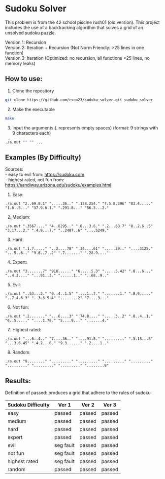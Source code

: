 # Sudoku Solver

This problem is from the 42 school piscine rush01 (old version). This project includes the use of a backtracking algorithm that solves a grid of an unsolved sudoku puzzle.
 
Version 1: Recursion<br />
Version 2: Iteration + Recursion (Not Norm Friendly: >25 lines in one function)<br />
Version 3: Iteration (Optimized: no recursion, all functions <25 lines, no memory leaks)<br />

## How to use:
1. Clone the repository
```bash
git clone https://github.com/rsoo23/sudoku_solver.git sudoku_solver
```
2. Make the executable
```bash
make
```
3. Input the arguments (. represents empty spaces) (format: 9 strings with 9 characters each)
```bash
./a.out "" "" ...
```
## Examples (By Difficulty)
Sources: <br />
    - easy to evil from: https://sudoku.com<br />
    - highest rated, not fun from: https://sandiway.arizona.edu/sudoku/examples.html
1. Easy:
```
./a.out "2..69.8.1" ".....36.." ".138.254." "7.5.8.396" "83.4....." "1.6..5..." "37.9.6.1." ".291.8..." "56.3...2."
```
2. Medium:
```
./a.out ".3567...." "4..8295.." ".8...3.6." ".2...58.7" "8..2.6..5" "3.17...2." ".4.9...7." "..2487..6" "....5249."
```
3. Hard:
```
./a.out ".1.7....." "..2....78" ".34....61" ".....29.." "....3125." "...5..6.." "9.6..7..2" ".7......." ".28.9...."
```
4. Expert:
```
./a.out "3.......7" "918......" "6.....5.3" ".....5.42" ".8...6..." "..4.3...." "...91..3." "......1.." "..68..9.."
```
5. Evil:
```
./a.out "..53...2." "9..4..1.5" "....1..7." ".......1." ".8.9....." "..7.4.6.3" "..3.6.5.4" "........2" "7....3..."
```
6. Not fun:
```
./a.out ".2......." "...6....3" ".74.8...." ".....3..2" ".8..4..1." "6..5....." "....1.78." "5....9..." ".......4."
```
7. Highest rated:
```
./a.out "...6..4.." "7....36.." "....91.8." "........." ".5.18...3" "...3.6.45" ".4.2...6." "9.3......" ".2....1.."
```
8. Random:
```
./a.out "9........" "........." "........." "........." "........." "........." "........." "........." "........9"
```

## Results:
Definition of passed: produces a grid that adhere to the rules of sudoku

|Sudoku Difficulty | Ver 1     | Ver 2  | Ver 3  |
|------------------|-----------|--------|--------|
| easy             | passed    | passed | passed |
| medium           | passed    | passed | passed |
| hard             | passed    | passed | passed |
| expert           | passed    | passed | passed |
| evil             | seg fault | passed | passed |
| not fun          | seg fault | passed | passed |
| highest rated    | seg fault | passed | passed |
| random           | passed    | passed | passed |
